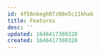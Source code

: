 ```yaml
---
id: 4f56nkegh07z00x5c11khak
title: Features
desc: ''
updated: 1646417308328
created: 1646417308328
---
```


